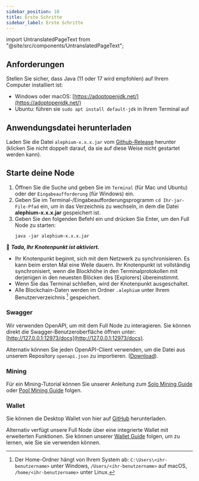```yaml
---
sidebar_position: 10
title: Erste Schritte
sidebar_label: Erste Schritte
---
```


import UntranslatedPageText from "@site/src/components/UntranslatedPageText";

<UntranslatedPageText />

## Anforderungen

Stellen Sie sicher, dass Java (11 oder 17 wird empfohlen) auf Ihrem Computer installiert ist:

- Windows oder macOS: [https://adoptopenjdk.net/](https://adoptopenjdk.net/)
- Ubuntu: führen sie `sudo apt install default-jdk` in Ihrem Terminal auf

## Anwendungsdatei herunterladen

Laden Sie die Datei `alephium-x.x.x.jar` vom [Github-Release](https://github.com/alephium/alephium/releases/latest) herunter (klicken Sie nicht doppelt darauf, da sie auf diese Weise nicht gestartet werden kann).

## Starte deine Node

1. Öffnen Sie die Suche und geben Sie im `Terminal` (für Mac und Ubuntu) oder der `Eingabeaufforderung` (für Windows) ein.
2. Geben Sie im Terminal-/Eingabeaufforderungsprogramm `cd Ihr-jar-File-Pfad` ein, um in das Verzeichnis zu wechseln, in dem die Datei **alephium-x.x.x.jar** gespeichert ist.
3. Geben Sie den folgenden Befehl ein und drücken Sie Enter, um den Full Node zu starten:
   ```shell
   java -jar alephium-x.x.x.jar
   ```

🎉 _**Tada, Ihr Knotenpunkt ist aktiviert.**_

- Ihr Knotenpunkt beginnt, sich mit dem Netzwerk zu synchronisieren. Es kann beim ersten Mal eine Weile dauern. Ihr Knotenpunkt ist vollständig synchronisiert, wenn die Blockhöhe in den Terminalprotokollen mit derjenigen in den neuesten Blöcken des [Explorers] übereinstimmt.
- Wenn Sie das Terminal schließen, wird der Knotenpunkt ausgeschaltet.
- Alle Blockchain-Daten werden im Ordner `.alephium` unter Ihrem Benutzerverzeichnis [^1] gespeichert.

### Swagger

Wir verwenden OpenAPI, um mit dem Full Node zu interagieren. Sie können direkt die Swagger-Benutzeroberfläche öffnen unter: [http://127.0.0.1:12973/docs](http://127.0.0.1:12973/docs).

Alternativ können Sie jeden OpenAPI-Client verwenden, um die Datei
aus unserem Repository `openapi.json` zu importieren. ([Download](https://github.com/alephium/alephium/raw/master/api/src/main/resources/openapi.json)).

### Mining

Für ein Mining-Tutorial können Sie unserer Anleitung zum [Solo Mining Guide](mining/solo-mining-guide.md) oder [Pool Mining Guide](mining/pool-mining-guide.md) folgen.

### Wallet

Sie können die Desktop Wallet von hier auf [GitHub](https://github.com/alephium/desktop-wallet/releases/latest) herunterladen.

Alternativ verfügt unsere Full Node über eine integrierte Wallet mit erweiterten Funktionen. Sie können unserer [Wallet Guide](wallet/node-wallet-guide.md) folgen, um zu lernen, wie Sie sie verwenden können.

[^1]: Der Home-Ordner hängt von Ihrem System ab: `C:\Users\<ihr-benutzername>` unter Windows, `/Users/<ihr-benutzername>` auf macOS, `/home/<ihr-benutzername>` unter Linux.

[explorer]: https://explorer.alephium.org
